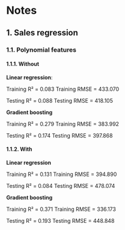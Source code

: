 # Notes

## 1. Sales regression

### 1.1. Polynomial features

#### 1.1.1. Without

**Linear regression**:

Training R² = 0.083
Training RMSE = 433.070

Testing R² = 0.088
Testing RMSE = 418.105

**Gradient boosting**

Training R² = 0.279
Training RMSE = 383.992

Testing R² = 0.174
Testing RMSE = 397.868

#### 1.1.2. With

**Linear regression**

Training R² = 0.131
Training RMSE = 394.890

Testing R² = 0.084
Testing RMSE = 478.074

**Gradient boosting**

Training R² = 0.371
Training RMSE = 336.173

Testing R² = 0.193
Testing RMSE = 448.848
